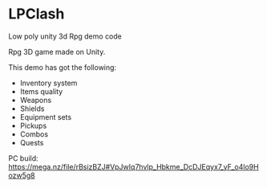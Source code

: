 # LPClash
Low poly unity 3d Rpg demo code

Rpg 3D game made on Unity.

This demo has got the following:
  - Inventory system
  - Items quality
  - Weapons
  - Shields
  - Equipment sets
  - Pickups
  - Combos
  - Quests
  
PC build: https://mega.nz/file/rBsizBZJ#VpJwIq7hvlp_Hbkme_DcDJEqyx7_yF_o4lo9Hozw5g8

